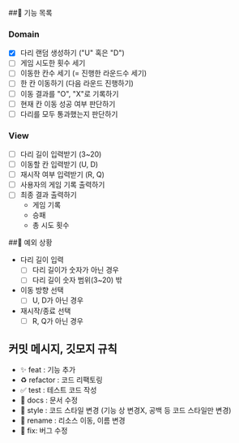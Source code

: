 ##📝 기능 목록

### Domain
- [x] 다리 랜덤 생성하기 ("U" 혹은 "D")
- [ ] 게임 시도한 횟수 세기
- [ ] 이동한 칸수 세기 (= 진행한 라운드수 세기)
- [ ] 한 칸 이동하기 (다음 라운드 진행하기)
- [ ] 이동 결과를 "O", "X"로 기록하기
- [ ] 현재 칸 이동 성공 여부 판단하기
- [ ] 다리를 모두 통과했는지 판단하기

### View
- [ ] 다리 길이 입력받기 (3~20)
- [ ] 이동할 칸 입력받기 (U, D)
- [ ] 재시작 여부 입력받기 (R, Q)
- [ ] 사용자의 게임 기록 출력하기
- [ ] 최종 결과 출력하기
    - 게임 기록
    - 승패
    - 총 시도 횟수

##📌 예외 상황
- 다리 길이 입력
    - [ ] 다리 길이가 숫자가 아닌 경우
    - [ ] 다리 길이 숫자 범위(3~20) 밖
- 이동 방향 선택
    - [ ] U, D가 아닌 경우
- 재시작/종료 선택
    - [ ] R, Q가 아닌 경우

## 커밋 메시지, 깃모지 규칙
- ✨ feat : 기능 추가
- ♻ refactor : 코드 리팩토링
- ✅ test : 테스트 코드 작성
- 📝 docs : 문서 수정
- 🎨 style : 코드 스타일 변경 (기능 상 변경X, 공백 등 코드 스타일만 변경)
- 🚚 rename : 리소스 이동, 이름 변경
- 🐛 fix: 버그 수정